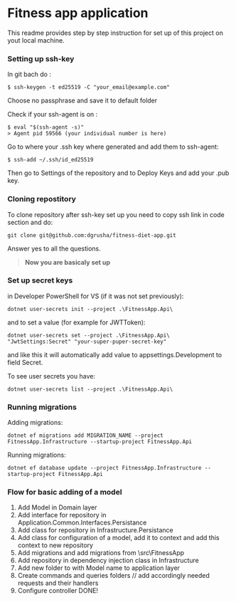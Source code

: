 # Fitness app application

This readme provides step by step instruction for set up of this project on yout local machine.

### Setting up ssh-key
In git bach do :
```
$ ssh-keygen -t ed25519 -C "your_email@example.com"
```
Choose no passphrase and save it to default folder

Check if your ssh-agent is on : 
```
$ eval "$(ssh-agent -s)"
> Agent pid 59566 (your individual number is here)
```

Go to where your .ssh key where generated and add them to ssh-agent: 
```
$ ssh-add ~/.ssh/id_ed25519
```

Then go to Settings of the repository and to Deploy Keys and add your .pub key.

### Cloning repostitory 
To clone repository after ssh-key set up you need to copy ssh link in code section and do:
```
git clone git@github.com:dgrusha/fitness-diet-app.git
```

Answer yes to all the questions. 

>**Now you are basicaly set up** 

### Set up secret keys 
in Developer PowerShell for VS (if it was not set previously):
```
dotnet user-secrets init --project .\FitnessApp.Api\
```

and to set a value (for example for JWTToken):
```
dotnet user-secrets set --project .\FitnessApp.Api\ "JwtSettings:Secret" "your-super-puper-secret-key"
```

and like this it will automatically add value to appsettings.Development to field Secret.

To see user secrets you have: 
```
dotnet user-secrets list --project .\FitnessApp.Api\
```

### Running migrations 

Adding migrations:
```
dotnet ef migrations add MIGRATION_NAME --project FitnessApp.Infrastructure --startup-project FitnessApp.Api
```

Running migrations:
```
dotnet ef database update --project FitnessApp.Infrastructure --startup-project FitnessApp.Api
```

### Flow for basic adding of a model

1. Add Model in Domain layer 
2. Add interface for repository in Application.Common.Interfaces.Persistance
3. Add class for repository in Infrastructure.Persistance
4. Add class for configuration of a model, add it to context and add this context to new repository
5. Add migrations and add migrations from \src\FitnessApp
6. Add repository in dependency injection class in Infrastructure
7. Add new folder to with Model name to application layer
8. Create commands and queries folders // add accordingly needed requests and their handlers
9. Configure controller
DONE!